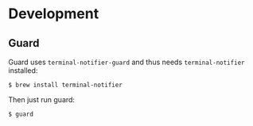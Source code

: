 # Development

## Guard

Guard uses `terminal-notifier-guard` and thus needs `terminal-notifier` installed:

```
$ brew install terminal-notifier
```

Then just run guard:

```
$ guard
```
